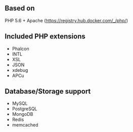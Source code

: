 ## Based on
PHP 5.6 + Apache (https://registry.hub.docker.com/_/php/)

## Included PHP extensions
- Phalcon
- INTL
- XSL
- JSON
- xdebug
- APCu

## Database/Storage support
- MySQL
- PostgreSQL
- MongoDB
- Redis
- memcached
